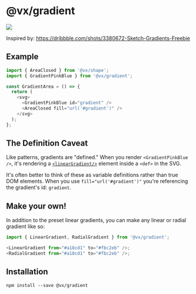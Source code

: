 # @vx/gradient

<a title="@vx/gradient npm downloads" href="https://www.npmjs.com/package/@vx/gradient">
  <img src="https://img.shields.io/npm/dm/@vx/gradient.svg?style=flat-square" />
</a>

Inspired by: https://dribbble.com/shots/3380672-Sketch-Gradients-Freebie

## Example

```js
import { AreaClosed } from '@vx/shape';
import { GradientPinkBlue } from '@vx/gradient';

const GradientArea = () => {
  return (
    <svg>
      <GradientPinkBlue id="gradient" />
      <AreaClosed fill="url('#gradient')" />
    </svg>
  );
};
```

## The Definition Caveat

Like patterns, gradients are "defined." When you render `<GradientPinkBlue />`, it's rendering a
[`<linearGradient/>`](https://developer.mozilla.org/en-US/docs/Web/SVG/Element/linearGradient)
element inside a `<def>` in the SVG.

It's often better to think of these as variable definitions rather than true DOM elements. When you
use `fill="url('#gradient')"` you're referencing the gradient's id: `gradient`.

## Make your own!

In addition to the preset linear gradients, you can make any linear or radial gradient like so:

```js
import { LinearGradient, RadialGradient } from '@vx/gradient';

<LinearGradient from="#a18cd1" to="#fbc2eb" />;
<RadialGradient from="#a18cd1" to="#fbc2eb" />;
```

## Installation

```
npm install --save @vx/gradient
```

